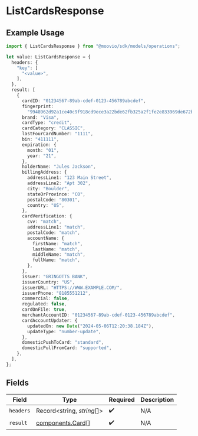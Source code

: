 # ListCardsResponse

## Example Usage

```typescript
import { ListCardsResponse } from "@moovio/sdk/models/operations";

let value: ListCardsResponse = {
  headers: {
    "key": [
      "<value>",
    ],
  },
  result: [
    {
      cardID: "01234567-89ab-cdef-0123-456789abcdef",
      fingerprint:
        "9948962d92a1ce40c9f918cd9ece3a22bde62fb325a2f1fe2e833969de672ba3",
      brand: "Visa",
      cardType: "credit",
      cardCategory: "CLASSIC",
      lastFourCardNumber: "1111",
      bin: "411111",
      expiration: {
        month: "01",
        year: "21",
      },
      holderName: "Jules Jackson",
      billingAddress: {
        addressLine1: "123 Main Street",
        addressLine2: "Apt 302",
        city: "Boulder",
        stateOrProvince: "CO",
        postalCode: "80301",
        country: "US",
      },
      cardVerification: {
        cvv: "match",
        addressLine1: "match",
        postalCode: "match",
        accountName: {
          firstName: "match",
          lastName: "match",
          middleName: "match",
          fullName: "match",
        },
      },
      issuer: "GRINGOTTS BANK",
      issuerCountry: "US",
      issuerURL: "HTTPS://WWW.EXAMPLE.COM/",
      issuerPhone: "8185551212",
      commercial: false,
      regulated: false,
      cardOnFile: true,
      merchantAccountID: "01234567-89ab-cdef-0123-456789abcdef",
      cardAccountUpdater: {
        updatedOn: new Date("2024-05-06T12:20:38.184Z"),
        updateType: "number-update",
      },
      domesticPushToCard: "standard",
      domesticPullFromCard: "supported",
    },
  ],
};
```

## Fields

| Field                                                | Type                                                 | Required                                             | Description                                          |
| ---------------------------------------------------- | ---------------------------------------------------- | ---------------------------------------------------- | ---------------------------------------------------- |
| `headers`                                            | Record<string, *string*[]>                           | :heavy_check_mark:                                   | N/A                                                  |
| `result`                                             | [components.Card](../../models/components/card.md)[] | :heavy_check_mark:                                   | N/A                                                  |